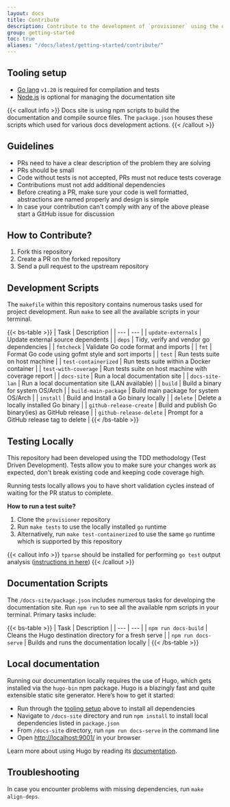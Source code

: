 ```yaml
---
layout: docs
title: Contribute
description: Contribute to the development of `provisioner` using the documentation, build scripts and tests.
group: getting-started
toc: true
aliases: "/docs/latest/getting-started/contribute/"
---
```


## Tooling setup

- [Go lang](https://go.dev/dl/) `v1.20` is required for compilation and tests
- [Node.js](https://nodejs.org/en/download/) is optional for managing the documentation site

{{< callout info >}}
Docs site is using npm scripts to build the documentation and compile source files. The `package.json` houses these scripts which used for various docs development actions.
{{< /callout >}}

## Guidelines

- PRs need to have a clear description of the problem they are solving
- PRs should be small
- Code without tests is not accepted, PRs must not reduce tests coverage
- Contributions must not add additional dependencies
- Before creating a PR, make sure your code is well formatted, abstractions are named properly and design is simple
- In case your contribution can't comply with any of the above please start a GitHub issue for discussion

## How to Contribute?

1. Fork this repository
1. Create a PR on the forked repository
1. Send a pull request to the upstream repository

## Development Scripts

The `makefile` within this repository contains numerous tasks used for project development. Run `make` to see all the available scripts in your terminal.

{{< bs-table >}}
| Task | Description |
| --- | --- |
| `update-externals` | Update external source dependents |
| `deps` | Tidy, verify and vendor go dependencies |
| `fmtcheck` | Validate Go code format and imports |
| `fmt` | Format Go code using gofmt style and sort imports |
| `test` | Run tests suite on host machine |
| `test-containerized` | Run tests suite within a Docker container |
| `test-with-coverage` | Run tests suite on host machine with coverage report |
| `docs-site` | Run a local documentation site |
| `docs-site-lan` | Run a local documentation site (LAN available) |
| `build` | Build a binary for system OS/Arch |
| `build-main-package` | Build main package for system OS/Arch |
| `install` | Build and Install a Go binary locally |
| `delete` | Delete a locally installed Go binary |
| `github-release-create` | Build and publish Go binary(ies) as GitHub release |
| `github-release-delete` | Prompt for a GitHub release tag to delete |
{{< /bs-table >}}

## Testing Locally

This repository had been developed using the TDD methodology (Test Driven Development). Tests allow you to make sure your changes work as expected, don't break existing code and keeping code coverage high.

Running tests locally allows you to have short validation cycles instead of waiting for the PR status to complete.

**How to run a test suite?**

1. Clone the `provisioner` repository
2. Run `make tests` to use the locally installed `go` runtime
3. Alternatively, run `make test-containerized` to use the same `go` runtime which is supported by this repository

{{< callout info >}}
`tparse` should be installed for performing `go test` output analysis ([instructions in here](https://github.com/mfridman/tparse))
{{< /callout >}}

## Documentation Scripts

The `/docs-site/package.json` includes numerous tasks for developing the documentation site. Run `npm run` to see all the available npm scripts in your terminal. Primary tasks include:

{{< bs-table >}}
| Task | Description |
| --- | --- |
| `npm run docs-build` | Cleans the Hugo destination directory for a fresh serve |
| `npm run docs-serve` | Builds and runs the documentation locally |
{{< /bs-table >}}

## Local documentation 

Running our documentation locally requires the use of Hugo, which gets installed via the `hugo-bin` npm package. Hugo is a blazingly fast and quite extensible static site generator. Here’s how to get it started:

- Run through the [tooling setup](#tooling-setup) above to install all dependencies
- Navigate to `/docs-site` directory and run `npm install` to install local dependencies listed in `package.json`
- From `/docs-site` directory, run `npm run docs-serve` in the command line
- Open [http://localhost:9001/](http://localhost:9001/) in your browser

Learn more about using Hugo by reading its [documentation](https://gohugo.io/documentation/).

## Troubleshooting

In case you encounter problems with missing dependencies, run `make align-deps`.
